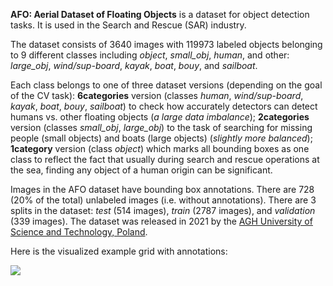 **AFO: Aerial Dataset of Floating Objects** is a dataset for object detection tasks. It is used in the Search and Rescue (SAR) industry.

The dataset consists of 3640 images with 119973 labeled objects belonging to 9 different classes including *object*, *small_obj*, *human*, and other: *large_obj*, *wind/sup-board*, *kayak*, *boat*, *bouy*, and *sailboat*.

Each class belongs to one of three dataset versions (depending on the goal of the CV task): **6categories** version (classes *human*, *wind/sup-board*, *kayak*, *boat*, *bouy*, *sailboat*) to check how accurately detectors can detect humans vs. other floating objects (<i>a large data imbalance</i>); **2categories** version (classes *small_obj*, *large_obj*) to the task of searching for missing people (small objects) and boats (large objects) (<i>slightly more balanced</i>); **1category** version (class *object*) which marks all bounding boxes as one class to reflect the fact that usually during search and rescue operations at the sea, finding any object of a human origin can be significant.

Images in the AFO dataset have bounding box annotations. There are 728 (20% of the total) unlabeled images (i.e. without annotations). There are 3 splits in the dataset: *test* (514 images), *train* (2787 images), and *validation* (339 images). The dataset was released in 2021 by the [AGH University of Science and Technology, Poland](https://www.agh.edu.pl/en/).

Here is the visualized example grid with annotations:

<img src="https://github.com/dataset-ninja/afo/raw/main/visualizations/horizontal_grid.png">
